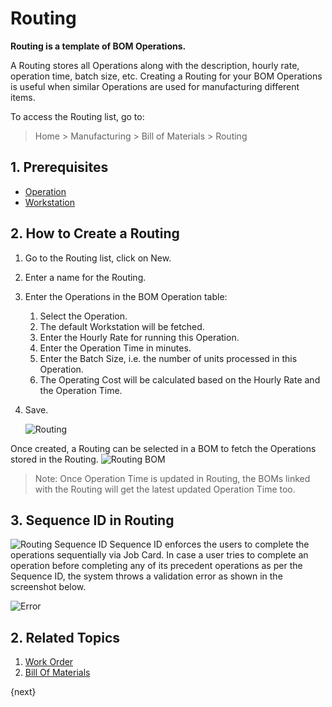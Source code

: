 <!-- add-breadcrumbs -->
# Routing

**Routing is a template of BOM Operations.**

A Routing stores all Operations along with the description, hourly rate, operation time, batch size, etc. Creating a Routing for your BOM Operations is useful when similar Operations are used for manufacturing different items.

To access the Routing list, go to:
> Home > Manufacturing > Bill of Materials > Routing

## 1. Prerequisites
* [Operation](/docs/user/manual/en/manufacturing/operation)
* [Workstation](/docs/user/manual/en/manufacturing/workstation)

## 2. How to Create a Routing
1. Go to the Routing list, click on New.
1. Enter a name for the Routing.
1. Enter the Operations in the BOM Operation table:
    1. Select the Operation.
    1. The default Workstation will be fetched.
    1. Enter the Hourly Rate for running this Operation.
    1. Enter the Operation Time in minutes.
    1. Enter the Batch Size, i.e. the number of units processed in this Operation.
    1. The Operating Cost will be calculated based on the Hourly Rate and the Operation Time.
1. Save.

    ![Routing](/docs/v12/assets/img/manufacturing/routing.png)

Once created, a Routing can be selected in a BOM to fetch the Operations stored in the Routing.
![Routing BOM](/docs/v12/assets/img/manufacturing/routing-bom.png)
> Note: Once Operation Time is updated in Routing, the BOMs linked with the Routing will get the latest updated Operation Time too.

## 3. Sequence ID in Routing
![Routing Sequence ID](/docs/v12/assets/img/manufacturing/sequence-id-routing.png)
Sequence ID enforces the users to complete the operations sequentially via Job Card. In case a user tries to complete an operation before completing any of its precedent operations as per the Sequence ID, the system throws a validation error as shown in the screenshot below.

![Error](/docs/v12/assets/img/manufacturing/sequence-id-error.png)

## 2. Related Topics
1. [Work Order](/docs/user/manual/en/manufacturing/work-order)
1. [Bill Of Materials](/docs/user/manual/en/manufacturing/bill-of-materials)

{next}